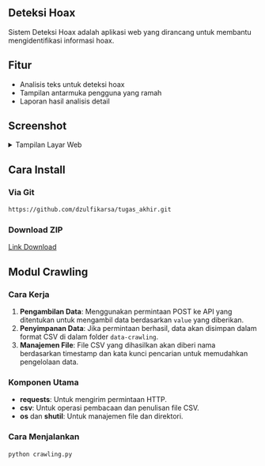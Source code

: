 ## Deteksi Hoax
Sistem Deteksi Hoax adalah aplikasi web yang dirancang untuk membantu mengidentifikasi informasi hoax.

## Fitur
- Analisis teks untuk deteksi hoax
- Tampilan antarmuka pengguna yang ramah
- Laporan hasil analisis detail

## Screenshot
<details>
  <summary>Tampilan Layar Web</summary>
  
|  |  |
|:---:|:---:|
| ![Dashboard](tugas_akhir_ngoding/screenshot/dashboard.png) | ![Balancing](tugas_akhir_ngoding/screenshot/balancing.png) |
| ![Import File](tugas_akhir_ngoding/screenshot/import_file.png) | ![Modelling](tugas_akhir_ngoding/screenshot/modelling.png) |
| ![Preprocessing](tugas_akhir_ngoding/screenshot/preprocessing.png) | ![Pengujian](tugas_akhir_ngoding/screenshot/pengujian.png) |
| ![Labelling](tugas_akhir_ngoding/screenshot/labelling.png) | ![Visualisasi Hasil](tugas_akhir_ngoding/screenshot/visualisasi_hasil.png) |
| ![Split Data](tugas_akhir_ngoding/screenshot/split_data.png) | ![Demo Model](tugas_akhir_ngoding/screenshot/demo_model.png) |
  
</details>

## Cara Install

### Via Git

```bash
https://github.com/dzulfikarsa/tugas_akhir.git
```
### Download ZIP
[Link Download](https://github.com/username/repo](https://github.com/dzulfikarsa/tugas_akhir/archive/refs/heads/main.zip)](https://github.com/dzulfikarsa/tugas_akhir/archive/refs/heads/main.zip))

## Modul Crawling
### Cara Kerja
1. **Pengambilan Data**: Menggunakan permintaan POST ke API yang ditentukan untuk mengambil data berdasarkan `value` yang diberikan.
2. **Penyimpanan Data**: Jika permintaan berhasil, data akan disimpan dalam format CSV di dalam folder `data-crawling`.
3. **Manajemen File**: File CSV yang dihasilkan akan diberi nama berdasarkan timestamp dan kata kunci pencarian untuk memudahkan pengelolaan data.

### Komponen Utama
- **requests**: Untuk mengirim permintaan HTTP.
- **csv**: Untuk operasi pembacaan dan penulisan file CSV.
- **os** dan **shutil**: Untuk manajemen file dan direktori.

### Cara Menjalankan
```bash
python crawling.py

